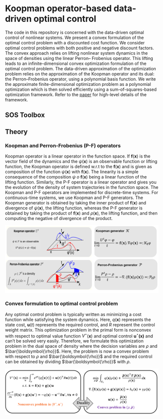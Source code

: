 # Koopman operator-based data-driven optimal control
The code in this repository is concerned with the data-driven optimal control of nonlinear systems. We present a
convex formulation of the optimal control problem with a discounted cost function. We consider
optimal control problems with both positive and negative discount factors. The convex approach
relies on lifting nonlinear system dynamics in the space of densities using the linear Perron–
Frobenius operator. This lifting leads to an infinite-dimensional convex optimization formulation of
the optimal control problem. The data-driven approximation of the optimization problem relies on
the approximation of the Koopman operator and its dual: the Perron–Frobenius operator, using a
polynomial basis function. We write the approximate finite-dimensional optimization problem as a
polynomial optimization which is then solved efficiently using a sum-of-squares-based optimization
framework. Refer to the [paper](https://www.sciencedirect.com/science/article/pii/S0005109822007087) for high-level details of the framework.

## SOS Toolbox

## Theory
### Koopman and Perron-Frobenius (P-F) operators
 Koopman operator is a linear operator in the function space. If **f**(**x**) is the vector field of the dynamics and the $`\psi`$(**x**) is an observable function or lifting function, the Koopman operator is defined w.r.t to the **f**(**x**) and is given as composition of the function $`\psi`$(**x**) with **f**(**x**). The linearity is a simple consequence of the composition $`\psi \;o`$ **f**(**x**) being a linear function  of the lifting function. Similarly, the P-F operator is a linear operator and gives you the evolution of the density of system trajectories in the function space. The Koopman and P-F operators are implemented for discrete-time systems. For continuous-time systems, we use Koopman and P-F generators. The Koopman generator is obtained by taking the inner product of **f**(**x**) and divergence of $`\psi`$(**x**), the lifting function, whereas the P-F generator is obtained by taking the product of **f**(**x**) and $`\rho`$(**x**), the lifting function, and then computing the negative of divergence of the product.

<p align="center">
<img src="figures/koopman_and_PF.PNG" width="1000">
</p>

### Convex formulation to optimal control problem
Any optimal control problem is typically written as minimizing a cost function while satisfying the system dynamics. Here, $`q`$(**x**) represents the state cost, **u**$`(t)`$ represents the required control, and $`R`$ represent the control weight matrix.  This optimization problem in the primal form is nonconvex with respect to optimal value function $`V^\star`$(**x**) and optimal control **u**$`^\star`$**(x)** and can’t be solved very easily. Therefore, we formulate this optimization problem in the dual space of density where the decision variables are $`\rho`$ and $`\bar{\boldsymbol{\rho}}`$. Here, the problem is now a convex problem with respect to $`\rho`$ and $`\bar{\boldsymbol{\rho}}`$ and the required control can be obtained by dividing $`\bar{\boldsymbol{\rho}}`$ with $`\rho`$. 

<p align="center">
<img src="figures/Duality.PNG" width="1000">
</p>

